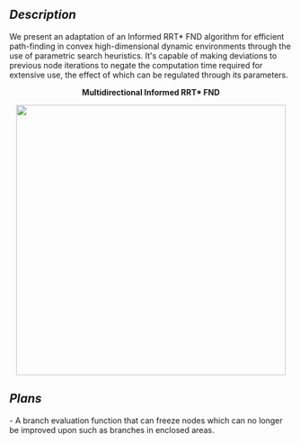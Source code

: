 <h2><i> Description </i></h2>

We present an adaptation of an Informed RRT* FND algorithm for efficient path-finding in convex high-dimensional dynamic environments through the use of parametric search heuristics. 
It's capable of making deviations to previous node iterations to negate the computation time required for extensive use, the effect of which can be regulated through its parameters.

<p align="center"><b> Multidirectional Informed RRT* FND </b></p>
<p align="center">
  <image src="https://github.com/luca-paolo/Informed-RRT-FND/examples/visuals/Demonstration.gif" height="480"></image>
</p>


<h2><i> Plans </i></h2>
- A branch evaluation function that can freeze nodes which can no longer be improved upon such as branches in enclosed areas.
